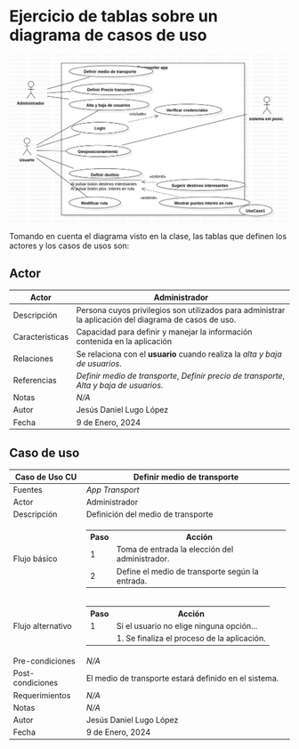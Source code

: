 # Ejercicio de tablas sobre un diagrama de casos de uso

<div align=center>

![img](img/diagrama.png)

</div>

Tomando en cuenta el diagrama visto en la clase, las tablas que definen los actores y los casos de usos son:

## Actor

|  Actor | Administrador |
|---|---|
| Descripción  | Persona cuyos privilegios son utilizados para administrar la aplicación del diagrama de casos de uso. |
| Características  | Capacidad para definir y manejar la información contenida en la aplicación |
| Relaciones | Se relaciona con el **usuario** cuando realiza la *alta y baja de usuarios*.  |
| Referencias | *Definir medio de transporte*, *Definir precio de transporte*, *Alta y baja de usuarios*. |   
|  Notas | *N/A* |
| Autor  | Jesús Daniel Lugo López |
|Fecha | 9 de Enero, 2024 |

## Caso de uso

|  Caso de Uso	CU | Definir medio de transporte  |
  |---|---|
  | Fuentes  | *App Transport* |
  | Actor  |  Administrador |
  | Descripción | Definición del medio de transporte |
  | Flujo básico |  <table><tr><th>Paso</th><th>Acción</th></tr><tr><td>1</td><td>Toma de entrada la elección del administrador.</td></tr><tr><td>2</td><td>Define el medio de transporte según la entrada.</td></tr></table> |
  | Flujo alternativo | <table><tr><th>Paso</th><th>Acción</th></tr><tr><td>1</td><td>Si el usuario no elige ninguna opción...</td></tr><tr><td></td><td>1. Se finaliza el proceso de la aplicación.</td></tr></table>
  | Pre-condiciones | *N/A* |  
  | Post-condiciones  | El medio de transporte estará definido en el sistema.  |  
  |  Requerimientos | *N/A* |
  |  Notas |  *N/A* |
  | Autor  | Jesús Daniel Lugo López |
  |Fecha | 9 de Enero, 2024 |



